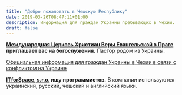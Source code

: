 ```yaml
---
title: "Добро пожаловать в Чешскую Республику"
date: 2019-03-26T08:47:11+01:00
description: Информация для граждан Украины пребывающих в Чехии.
draft: false
---
```


**[Международная Церковь Христиан Веры Евангельской в Праге](https://kvep.cz) приглашает вас на богослужения.** Пастор родом из Украины.

[Официальная информация для граждан Украины в Чехии в связи с конфликтом на Украине](https://www.mvcr.cz/clanek/informace-pro-obcany-ukrajiny.aspx?q=Y2hudW09Mg%3d%3d)

**[ITforSpace, s.r.o.](https://wwww.itforspace.com) ищу программистов.** В компании используются украинский, русский, чешский и английский языки.
